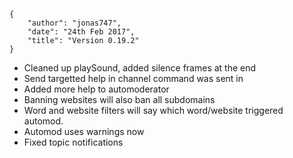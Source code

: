     {
        "author": "jonas747",
        "date": "24th Feb 2017",
        "title": "Version 0.19.2"
    }

- Cleaned up playSound, added silence frames at the end
- Send targetted help in channel command was sent in
- Added more help to automoderator
- Banning websites will also ban all subdomains
- Word and website filters will say which word/website triggered automod.
- Automod uses warnings now
- Fixed topic notifications
